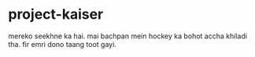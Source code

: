 # project-kaiser
mereko seekhne ka hai.
mai bachpan mein hockey ka bohot accha khiladi tha. fir emri dono taang toot gayi.
